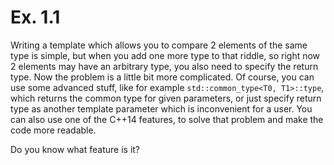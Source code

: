 # Ex. 1.1

Writing a template which allows you to compare 2 elements of the same type is simple, 
but when you add one more type to that riddle, so right now 2 elements may have an arbitrary type, 
you also need to specify the return type. Now the problem is a little bit more complicated. 
Of course, you can use some advanced stuff, like for example `std::common_type<T0, T1>::type`,
which returns the common type for given parameters, or just specify return type as another 
template parameter which is inconvenient for a user.
You can also use one of the C++14 features, to solve that problem and make the code more readable. 

Do you know what feature is it?